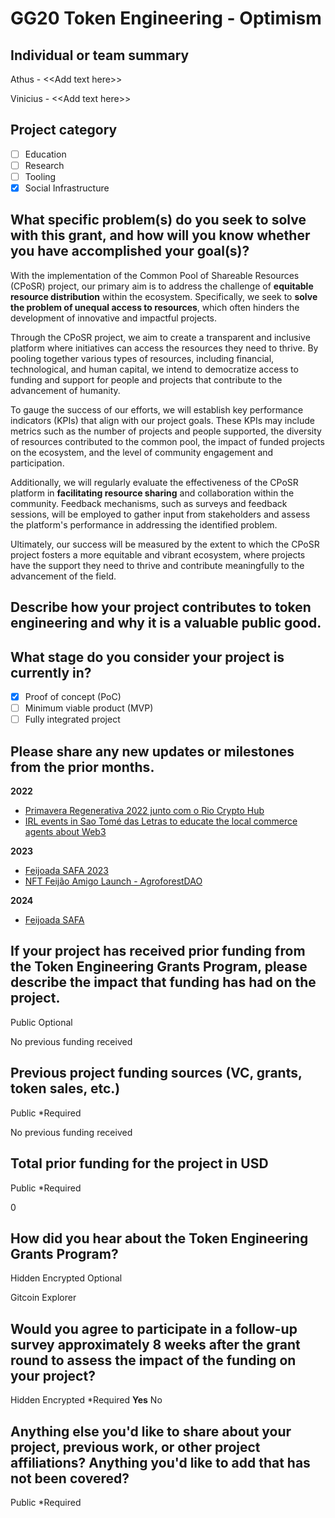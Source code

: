 # GG20 Token Engineering - Optimism

## Individual or team summary
Athus - \<<Add text here\>>

Vinicius - \<<Add text here\>>

## Project category

- [ ] Education
- [ ] Research
- [ ] Tooling
- [x] Social Infrastructure

## What specific problem(s) do you seek to solve with this grant, and how will you know whether you have accomplished your goal(s)?
With the implementation of the Common Pool of Shareable Resources (CPoSR) project, our primary aim is to address the challenge of **equitable resource distribution** within the ecosystem.
Specifically, we seek to **solve the problem of unequal access to resources**, which often hinders the development of innovative and impactful projects.

Through the CPoSR project, we aim to create a transparent and inclusive platform where initiatives can access the resources they need to thrive.
By pooling together various types of resources, including financial, technological, and human capital, we intend to democratize access to funding and support for people and projects that contribute to the advancement of humanity.

To gauge the success of our efforts, we will establish key performance indicators (KPIs) that align with our project goals. These KPIs may include metrics such as the number of projects and people supported, the diversity of resources contributed to the common pool, the impact of funded projects on the ecosystem, and the level of community engagement and participation.

Additionally, we will regularly evaluate the effectiveness of the CPoSR platform in **facilitating resource sharing** and collaboration within the community. Feedback mechanisms, such as surveys and feedback sessions, will be employed to gather input from stakeholders and assess the platform's performance in addressing the identified problem.

Ultimately, our success will be measured by the extent to which the CPoSR project fosters a more equitable and vibrant ecosystem, where projects have the support they need to thrive and contribute meaningfully to the advancement of the field.

## Describe how your project contributes to token engineering and why it is a valuable public good.

## What stage do you consider your project is currently in?
- [x] Proof of concept (PoC)
- [ ] Minimum viable product (MVP)
- [ ] Fully integrated project

## Please share any new updates or milestones from the prior months.

**2022**

- [Primavera Regenerativa 2022 junto com o Rio Crypto Hub](https://x.com/rere_abundance/status/1585863440593145856)
- [IRL events in Sao Tomé das Letras to educate the local commerce agents about Web3](https://x.com/rere_abundance/status/1596327813736697856)

**2023**

- [Feijoada SAFA 2023](https://x.com/rere_abundance/status/1635412296217550849)
- [NFT Feijão Amigo Launch - AgroforestDAO](https://x.com/rere_abundance/status/1649590783509508096)

**2024**

- [Feijoada SAFA](https://x.com/docum3ant/status/1773455999380107360)


## If your project has received prior funding from the Token Engineering Grants Program, please describe the impact that funding has had on the project.
Public
Optional

No previous funding received

## Previous project funding sources (VC, grants, token sales, etc.)
Public
*Required

No previous funding received

## Total prior funding for the project in USD
Public
*Required

0

## How did you hear about the Token Engineering Grants Program?
Hidden
Encrypted
Optional

Gitcoin Explorer

## Would you agree to participate in a follow-up survey approximately 8 weeks after the grant round to assess the impact of the funding on your project?
Hidden
Encrypted
*Required
**Yes**
No

## Anything else you'd like to share about your project, previous work, or other project affiliations? Anything you'd like to add that has not been covered?
Public
*Required

